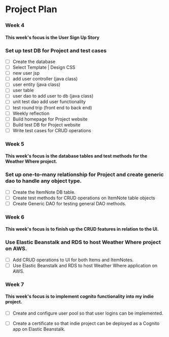 # Project Plan

### Week 4
#### This week's focus is the User Sign Up Story
### Set up test DB for Project and test cases
- [ ] Create the database
- [ ] Select Template | Design CSS
- [ ] new user jsp
- [ ] add user controller (java class)
- [ ] user entity (java class)
- [ ] user table
- [ ] user dao to add user to db (java class)
- [ ] unit test dao add user functionality
- [ ] test round trip (front end to back end)
- [ ] Weekly reflection
- [ ] Build homepage for Project website
- [ ] Build test DB for Project website
- [ ] Write test cases for CRUD operations

### Week 5
#### This week's focus is the database tables and test methods for the Weather Where project.
### Set up one-to-many relationship for Project and create generic dao to handle any object type.
- [ ] Create the ItemNote DB table.
- [ ] Create test methods for CRUD operations on ItemNote table objects
- [ ] Create Generic DAO for testing general DAO methods.

### Week 6
#### This week's focus is to finish up the CRUD features in relation to the UI.
### Use Elastic Beanstalk and RDS to host Weather Where project on AWS.
- [ ] Add CRUD operations to UI for both Items and ItemNotes.
- [ ] Use Elastic Beanstalk and RDS to host Weather Where application on AWS.

### Week 7
#### This week's focus is to implement cognito functionality into my indie project.
- [ ] Create and configure user pool so that user logins can be implemented.
- [ ] Create a certificate so that indie project can be deployed as a Cognito app on Elastic Beanstalk.
    






